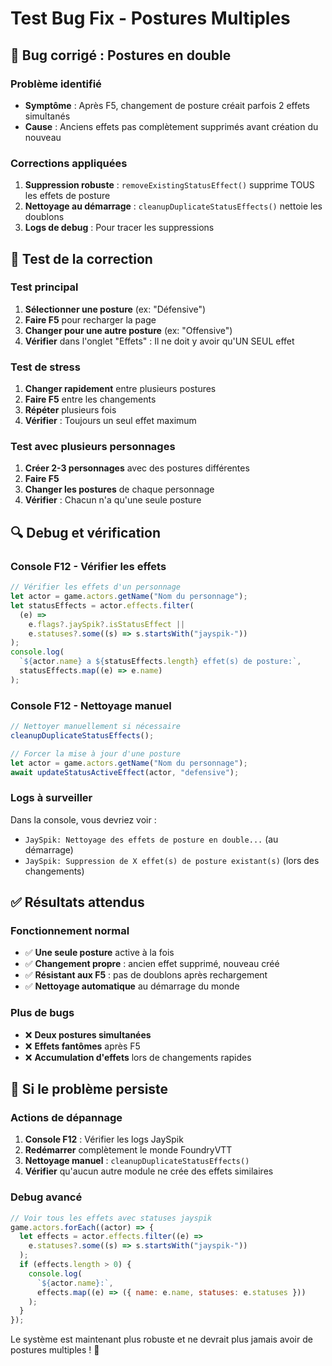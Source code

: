 # Test Bug Fix - Postures Multiples

## 🐛 **Bug corrigé : Postures en double**

### Problème identifié

- **Symptôme** : Après F5, changement de posture créait parfois 2 effets simultanés
- **Cause** : Anciens effets pas complètement supprimés avant création du nouveau

### Corrections appliquées

1. **Suppression robuste** : `removeExistingStatusEffect()` supprime TOUS les effets de posture
2. **Nettoyage au démarrage** : `cleanupDuplicateStatusEffects()` nettoie les doublons
3. **Logs de debug** : Pour tracer les suppressions

## 🧪 **Test de la correction**

### Test principal

1. **Sélectionner une posture** (ex: "Défensive")
2. **Faire F5** pour recharger la page
3. **Changer pour une autre posture** (ex: "Offensive")
4. **Vérifier** dans l'onglet "Effets" : Il ne doit y avoir qu'UN SEUL effet

### Test de stress

1. **Changer rapidement** entre plusieurs postures
2. **Faire F5** entre les changements
3. **Répéter** plusieurs fois
4. **Vérifier** : Toujours un seul effet maximum

### Test avec plusieurs personnages

1. **Créer 2-3 personnages** avec des postures différentes
2. **Faire F5**
3. **Changer les postures** de chaque personnage
4. **Vérifier** : Chacun n'a qu'une seule posture

## 🔍 **Debug et vérification**

### Console F12 - Vérifier les effets

```javascript
// Vérifier les effets d'un personnage
let actor = game.actors.getName("Nom du personnage");
let statusEffects = actor.effects.filter(
  (e) =>
    e.flags?.jaySpik?.isStatusEffect ||
    e.statuses?.some((s) => s.startsWith("jayspik-"))
);
console.log(
  `${actor.name} a ${statusEffects.length} effet(s) de posture:`,
  statusEffects.map((e) => e.name)
);
```

### Console F12 - Nettoyage manuel

```javascript
// Nettoyer manuellement si nécessaire
cleanupDuplicateStatusEffects();

// Forcer la mise à jour d'une posture
let actor = game.actors.getName("Nom du personnage");
await updateStatusActiveEffect(actor, "defensive");
```

### Logs à surveiller

Dans la console, vous devriez voir :

- `JaySpik: Nettoyage des effets de posture en double...` (au démarrage)
- `JaySpik: Suppression de X effet(s) de posture existant(s)` (lors des changements)

## ✅ **Résultats attendus**

### Fonctionnement normal

- ✅ **Une seule posture** active à la fois
- ✅ **Changement propre** : ancien effet supprimé, nouveau créé
- ✅ **Résistant aux F5** : pas de doublons après rechargement
- ✅ **Nettoyage automatique** au démarrage du monde

### Plus de bugs

- ❌ **Deux postures simultanées**
- ❌ **Effets fantômes** après F5
- ❌ **Accumulation d'effets** lors de changements rapides

## 🚨 **Si le problème persiste**

### Actions de dépannage

1. **Console F12** : Vérifier les logs JaySpik
2. **Redémarrer** complètement le monde FoundryVTT
3. **Nettoyage manuel** : `cleanupDuplicateStatusEffects()`
4. **Vérifier** qu'aucun autre module ne crée des effets similaires

### Debug avancé

```javascript
// Voir tous les effets avec statuses jayspik
game.actors.forEach((actor) => {
  let effects = actor.effects.filter((e) =>
    e.statuses?.some((s) => s.startsWith("jayspik-"))
  );
  if (effects.length > 0) {
    console.log(
      `${actor.name}:`,
      effects.map((e) => ({ name: e.name, statuses: e.statuses }))
    );
  }
});
```

Le système est maintenant plus robuste et ne devrait plus jamais avoir de postures multiples ! 🎉
